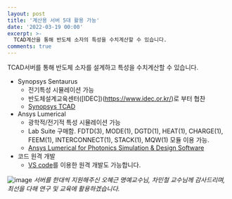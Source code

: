```yaml
---
layout: post
title: '계산용 서버 5대 활용 가능'
date: '2022-03-19 00:00'
excerpt: >-
  TCAD계산을 통해 반도체 소자의 특성을 수치계산할 수 있습니다.  
comments: true
---
```

TCAD서버를 통해 반도체 소자를 설계하고 특성을 수치계산할 수 있습니다.  

- Synopsys Sentaurus 
   - 전기특성 시뮬레이션 가능 
   - 반도체설계교육센터([IDEC])(https://www.idec.or.kr/)로 부터 협찬
   - [Synopsys TCAD](https://www.synopsys.com/silicon/tcad.html)
- Ansys Lumerical
    - 광학적/전기적 특성 시뮬레이션 가능
    - Lab Suite 구매함. FDTD(3), MODE(1), DGTD(1), HEAT(1), CHARGE(1), FEEM(1), INTERCONNECT(1), STACK(1), MQW(1) 모듈 이용 가능.
    - [Ansys Lumerical for Photonics Simulation & Design Software](https://www.ansys.com/products/photonics#:~:text=Ansys%20Lumerical%2C%20a%20complete%20photonics,%2C%20electrical%2C%20and%20thermal%20effects.)
- 코드 원격 개발
    - [VS code](https://code.visualstudio.com/docs/remote/remote-overview)를 이용한 원격 개발도 가능합니다. 

![image](https://user-images.githubusercontent.com/32427749/159157275-cdac4e3d-4608-49c2-8267-4920a2e6bf7b.png)
*서버를 한대씩 지원해주신 오혜근 명예교수님, 차민철 교수님께 감사드리며, 최선을 다해 연구 및 교육에 활용하겠습니다.*
